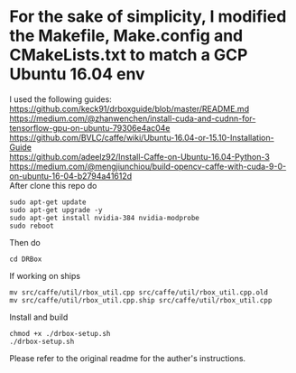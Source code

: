 # For the sake of simplicity, I modified the Makefile, Make.config and CMakeLists.txt to match a GCP Ubuntu 16.04 env
I used the following guides: \
https://github.com/keck91/drboxguide/blob/master/README.md \
https://medium.com/@zhanwenchen/install-cuda-and-cudnn-for-tensorflow-gpu-on-ubuntu-79306e4ac04e \
https://github.com/BVLC/caffe/wiki/Ubuntu-16.04-or-15.10-Installation-Guide \
https://github.com/adeelz92/Install-Caffe-on-Ubuntu-16.04-Python-3 \
https://medium.com/@mengjiunchiou/build-opencv-caffe-with-cuda-9-0-on-ubuntu-16-04-b2794a41612d \
After clone this repo 
do
```Shell
sudo apt-get update
sudo apt-get upgrade -y
sudo apt-get install nvidia-384 nvidia-modprobe
sudo reboot
```
Then do
```Shell
cd DRBox
```
If working on ships
```Shell
mv src/caffe/util/rbox_util.cpp src/caffe/util/rbox_util.cpp.old
mv src/caffe/util/rbox_util.cpp.ship src/caffe/util/rbox_util.cpp
```
Install and build
```Shell
chmod +x ./drbox-setup.sh
./drbox-setup.sh
```
Please refer to the original readme for the auther's instructions.
